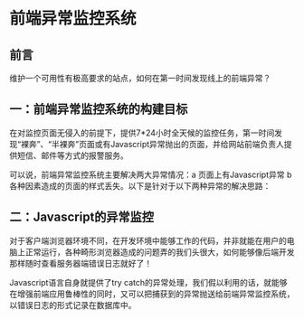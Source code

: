 # 前端异常监控系统

## 前言
维护一个可用性有极高要求的站点，如何在第一时间发现线上的前端异常？

## 一：前端异常监控系统的构建目标

在对监控页面无侵入的前提下，提供7*24小时全天候的监控任务，第一时间发现“裸奔”、“半裸奔”页面或有Javascript异常抛出的页面，并给网站前端负责人提供短信、邮件等方式的报警服务。

可以说，前端异常监控系统主要解决两大异常情况：a 页面上有Javascript异常 b 各种因素造成的页面的样式丢失。以下是针对于以下两种异常的解决思路：

## 二：Javascript的异常监控

对于客户端浏览器环境不同，在开发环境中能够工作的代码，并非就能在用户的电脑上正常运行，各种畸形浏览器造成的问题弄的我们头很大，如何能够像后端开发那样随时查看服务器端错误日志就好了！

Javascript语言自身就提供了try catch的异常处理，我们假以利用的话，就能够在增强前端应用鲁棒性的同时，又可以把捕获到的异常抛送给前端异常监控系统，以错误日志的形式记录在数据库中。